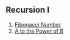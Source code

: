 ## Recursion I

1.  [Fibonacci Number](FibonacciNumber.md)
2.  [A to the Power of B](AToThePowerOfB.md)
